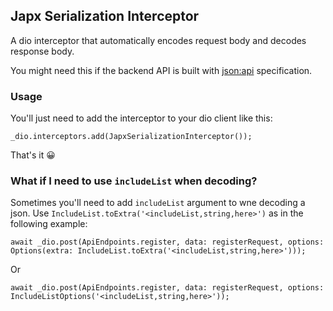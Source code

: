 ## Japx Serialization Interceptor

A dio interceptor that automatically encodes request body and decodes response body.

You might need this if the backend API is built with [json:api](https://jsonapi.org/) specification.

### Usage

You'll just need to add the interceptor to your dio client like this:

```
_dio.interceptors.add(JapxSerializationInterceptor());
```

That's it 😀

### What if I need to use `includeList` when decoding?

Sometimes you'll need to add `includeList` argument to wne decoding a json.
Use `IncludeList.toExtra('<includeList,string,here>')` as in the following example:

```
await _dio.post(ApiEndpoints.register, data: registerRequest, options: Options(extra: IncludeList.toExtra('<includeList,string,here>')));
```

Or

```
await _dio.post(ApiEndpoints.register, data: registerRequest, options: IncludeListOptions('<includeList,string,here>'));
```

